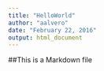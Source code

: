```yaml
---
title: "HelloWorld"
author: "aalvero"
date: "February 22, 2016"
output: html_document
---
```


##This is a Markdown file